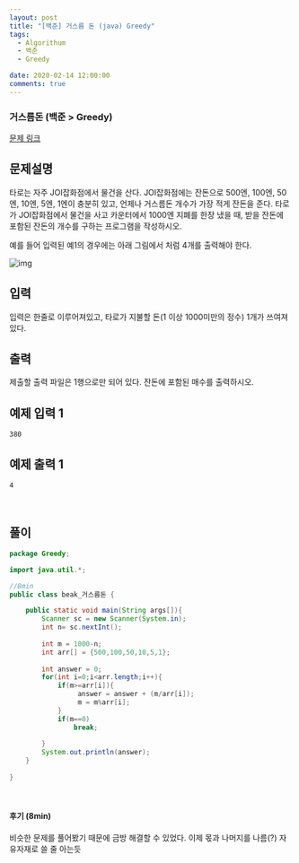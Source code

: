 ```yaml
---
layout: post
title: "[백준] 거스름 돈 (java) Greedy"
tags:
  - Algorithum
  - 백준
  - Greedy

date: 2020-02-14 12:00:00
comments: true
---
```




###   거스름돈 (백준 > Greedy)

[문제 링크](https://www.acmicpc.net/problem/5585 )

## 문제설명

타로는 자주 JOI잡화점에서 물건을 산다. JOI잡화점에는 잔돈으로 500엔, 100엔, 50엔, 10엔, 5엔, 1엔이 충분히 있고, 언제나 거스름돈 개수가 가장 적게 잔돈을 준다. 타로가 JOI잡화점에서 물건을 사고 카운터에서 1000엔 지폐를 한장 냈을 때, 받을 잔돈에 포함된 잔돈의 개수를 구하는 프로그램을 작성하시오.

예를 들어 입력된 예1의 경우에는 아래 그림에서 처럼 4개를 출력해야 한다.

![img](https://onlinejudgeimages.s3-ap-northeast-1.amazonaws.com/problem/5585/1.png)

## 입력

입력은 한줄로 이루어져있고, 타로가 지불할 돈(1 이상 1000미만의 정수) 1개가 쓰여져있다.

## 출력

제출할 출력 파일은 1행으로만 되어 있다. 잔돈에 포함된 매수를 출력하시오.

## 예제 입력 1

```
380
```

## 예제 출력 1 

```
4
```

<br>

## 풀이

```java
package Greedy;

import java.util.*;

//8min
public class beak_거스름돈 {

    public static void main(String args[]){
        Scanner sc = new Scanner(System.in);
        int n= sc.nextInt();
        
        int m = 1000-n;
        int arr[] = {500,100,50,10,5,1};
        
        int answer = 0;
        for(int i=0;i<arr.length;i++){
            if(m>=arr[i]){
                 answer = answer + (m/arr[i]);
                 m = m%arr[i];
            }
            if(m==0)
                break;
            
        }
        System.out.println(answer);
    }
	
}

```

<br>

#### 후기 (8min)

비슷한 문제를 풀어봤기 때문에 금방 해결할 수 있었다. 이제 몫과 나머지를 나름(?) 자유자재로 쓸 줄 아는듯
